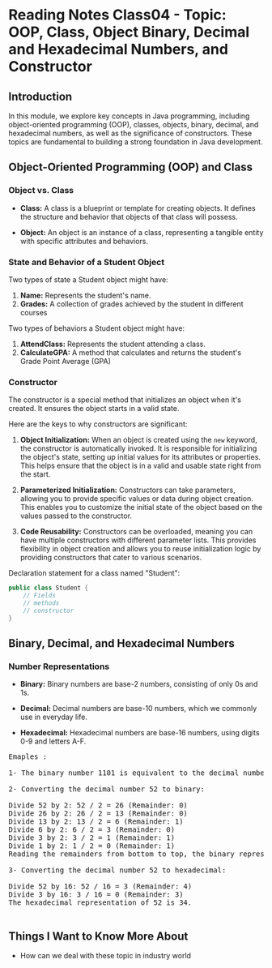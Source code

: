 # Reading Notes Class04 - Topic: OOP, Class, Object Binary, Decimal and Hexadecimal Numbers, and Constructor

## Introduction

In this module, we explore key concepts in Java programming, including object-oriented programming (OOP), classes, objects, binary, decimal, and hexadecimal numbers, as well as the significance of constructors. These topics are fundamental to building a strong foundation in Java development.

## Object-Oriented Programming (OOP) and Class

### Object vs. Class

- **Class:** A class is a blueprint or template for creating objects. It defines the structure and behavior that objects of that class will possess.

- **Object:** An object is an instance of a class, representing a tangible entity with specific attributes and behaviors.

### State and Behavior of a Student Object

Two types of state a Student object might have:

1. **Name:** Represents the student's name.
2. **Grades:** A collection of grades achieved by the student in different courses

Two types of behaviors a Student object might have:

1. **AttendClass:** Represents the student attending a class.
2. **CalculateGPA:** A method that calculates and returns the student's Grade Point Average (GPA)

### Constructor

The constructor is a special method that initializes an object when it's created. It ensures the object starts in a valid state.

Here are the keys to why constructors are significant:

1. **Object Initialization:** When an object is created using the `new` keyword, the constructor is automatically invoked. It is responsible for initializing the object's state, setting up initial values for its attributes or properties. This helps ensure that the object is in a valid and usable state right from the start.

2. **Parameterized Initialization:** Constructors can take parameters, allowing you to provide specific values or data during object creation. This enables you to customize the initial state of the object based on the values passed to the constructor.

3. **Code Reusability:** Constructors can be overloaded, meaning you can have multiple constructors with different parameter lists. This provides flexibility in object creation and allows you to reuse initialization logic by providing constructors that cater to various scenarios.

Declaration statement for a class named "Student":

```java
public class Student {
    // Fields
    // methods
    // constructor 
}
```

## Binary, Decimal, and Hexadecimal Numbers

### Number Representations

- **Binary:** Binary numbers are base-2 numbers, consisting of only 0s and 1s.

- **Decimal:** Decimal numbers are base-10 numbers, which we commonly use in everyday life.

- **Hexadecimal:** Hexadecimal numbers are base-16 numbers, using digits 0-9 and letters A-F.

<pre>Emaples :

1- The binary number 1101 is equivalent to the decimal number 13.

2- Converting the decimal number 52 to binary:

Divide 52 by 2: 52 / 2 = 26 (Remainder: 0)
Divide 26 by 2: 26 / 2 = 13 (Remainder: 0)
Divide 13 by 2: 13 / 2 = 6 (Remainder: 1)
Divide 6 by 2: 6 / 2 = 3 (Remainder: 0)
Divide 3 by 2: 3 / 2 = 1 (Remainder: 1)
Divide 1 by 2: 1 / 2 = 0 (Remainder: 1)
Reading the remainders from bottom to top, the binary representation of 52 is 110100.

3- Converting the decimal number 52 to hexadecimal:

Divide 52 by 16: 52 / 16 = 3 (Remainder: 4)
Divide 3 by 16: 3 / 16 = 0 (Remainder: 3)
The hexadecimal representation of 52 is 34.

</pre>

## Things I Want to Know More About

- How can we deal with these topic in industry world
